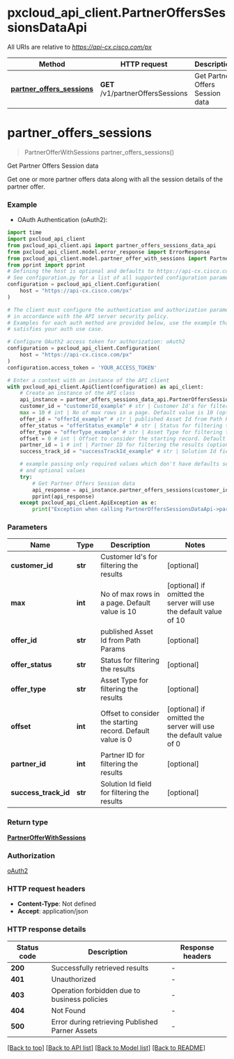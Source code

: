 # pxcloud_api_client.PartnerOffersSessionsDataApi

All URIs are relative to *https://api-cx.cisco.com/px*

Method | HTTP request | Description
------------- | ------------- | -------------
[**partner_offers_sessions**](PartnerOffersSessionsDataApi.md#partner_offers_sessions) | **GET** /v1/partnerOffersSessions | Get Partner Offers Session data


# **partner_offers_sessions**
> PartnerOfferWithSessions partner_offers_sessions()

Get Partner Offers Session data

Get one or more partner offers data along with all the session details of the partner offer.

### Example

* OAuth Authentication (oAuth2):

```python
import time
import pxcloud_api_client
from pxcloud_api_client.api import partner_offers_sessions_data_api
from pxcloud_api_client.model.error_response import ErrorResponse
from pxcloud_api_client.model.partner_offer_with_sessions import PartnerOfferWithSessions
from pprint import pprint
# Defining the host is optional and defaults to https://api-cx.cisco.com/px
# See configuration.py for a list of all supported configuration parameters.
configuration = pxcloud_api_client.Configuration(
    host = "https://api-cx.cisco.com/px"
)

# The client must configure the authentication and authorization parameters
# in accordance with the API server security policy.
# Examples for each auth method are provided below, use the example that
# satisfies your auth use case.

# Configure OAuth2 access token for authorization: oAuth2
configuration = pxcloud_api_client.Configuration(
    host = "https://api-cx.cisco.com/px"
)
configuration.access_token = 'YOUR_ACCESS_TOKEN'

# Enter a context with an instance of the API client
with pxcloud_api_client.ApiClient(configuration) as api_client:
    # Create an instance of the API class
    api_instance = partner_offers_sessions_data_api.PartnerOffersSessionsDataApi(api_client)
    customer_id = "customerId_example" # str | Customer Id's for filtering the results (optional)
    max = 10 # int | No of max rows in a page. Default value is 10 (optional) if omitted the server will use the default value of 10
    offer_id = "offerId_example" # str | published Asset Id from Path Params (optional)
    offer_status = "offerStatus_example" # str | Status for filtering the results (optional)
    offer_type = "offerType_example" # str | Asset Type for filtering the results (optional)
    offset = 0 # int | Offset to consider the starting record. Default value is 0 (optional) if omitted the server will use the default value of 0
    partner_id = 1 # int | Partner ID for filtering the results (optional)
    success_track_id = "successTrackId_example" # str | Solution Id field for filtering the results (optional)

    # example passing only required values which don't have defaults set
    # and optional values
    try:
        # Get Partner Offers Session data
        api_response = api_instance.partner_offers_sessions(customer_id=customer_id, max=max, offer_id=offer_id, offer_status=offer_status, offer_type=offer_type, offset=offset, partner_id=partner_id, success_track_id=success_track_id)
        pprint(api_response)
    except pxcloud_api_client.ApiException as e:
        print("Exception when calling PartnerOffersSessionsDataApi->partner_offers_sessions: %s\n" % e)
```


### Parameters

Name | Type | Description  | Notes
------------- | ------------- | ------------- | -------------
 **customer_id** | **str**| Customer Id&#39;s for filtering the results | [optional]
 **max** | **int**| No of max rows in a page. Default value is 10 | [optional] if omitted the server will use the default value of 10
 **offer_id** | **str**| published Asset Id from Path Params | [optional]
 **offer_status** | **str**| Status for filtering the results | [optional]
 **offer_type** | **str**| Asset Type for filtering the results | [optional]
 **offset** | **int**| Offset to consider the starting record. Default value is 0 | [optional] if omitted the server will use the default value of 0
 **partner_id** | **int**| Partner ID for filtering the results | [optional]
 **success_track_id** | **str**| Solution Id field for filtering the results | [optional]

### Return type

[**PartnerOfferWithSessions**](PartnerOfferWithSessions.md)

### Authorization

[oAuth2](../README.md#oAuth2)

### HTTP request headers

 - **Content-Type**: Not defined
 - **Accept**: application/json


### HTTP response details

| Status code | Description | Response headers |
|-------------|-------------|------------------|
**200** | Successfully retrieved results |  -  |
**401** | Unauthorized |  -  |
**403** | Operation forbidden due to business policies |  -  |
**404** | Not Found |  -  |
**500** | Error during retrieving Published Parner Assets |  -  |

[[Back to top]](#) [[Back to API list]](../README.md#documentation-for-api-endpoints) [[Back to Model list]](../README.md#documentation-for-models) [[Back to README]](../README.md)

